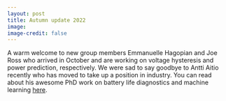 ```yaml
---
layout: post
title: Autumn update 2022
image: 
image-credit: false
---
```

A warm welcome to new group members Emmanuelle Hagopian and Joe Ross who arrived in October and are working on voltage hysteresis and power prediction, respectively. We were sad to say goodbye to Antti Aitio recently who has moved to take up a position in industry. You can read about his awesome PhD work on battery life diagnostics and machine learning [here](https://davidhowey.medium.com/predicting-battery-end-of-life-in-solar-off-grid-systems-b2ca5b1152a0).